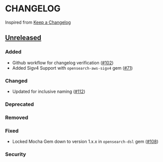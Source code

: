 # CHANGELOG
Inspired from [Keep a Changelog](https://keepachangelog.com/en/1.0.0/)

## [Unreleased]
### Added
- Github workflow for changelog verification ([#102](https://github.com/opensearch-project/opensearch-ruby/pull/102))
- Added Sigv4 Support with `opensearch-aws-sigv4` gem ([#71](https://github.com/opensearch-project/opensearch-ruby/issues/71))

### Changed
- Updated for inclusive naming ([#112](https://github.com/opensearch-project/opensearch-ruby/issues/112))


### Deprecated

### Removed

### Fixed
- Locked Mocha Gem down to version 1.x.x in `opensearch-dsl` gem ([#108](https://github.com/opensearch-project/opensearch-ruby/pull/108))
 
### Security


[Unreleased]: https://github.com/opensearch-project/opensearch-ruby/compare/2.0...HEAD
